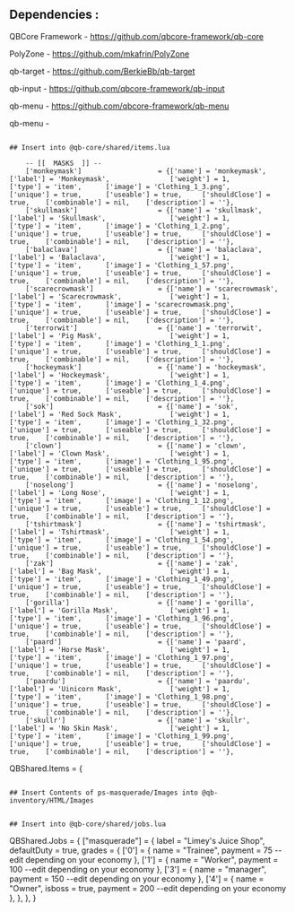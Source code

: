 
## Dependencies :

QBCore Framework - https://github.com/qbcore-framework/qb-core

PolyZone - https://github.com/mkafrin/PolyZone

qb-target - https://github.com/BerkieBb/qb-target

qb-input - https://github.com/qbcore-framework/qb-input

qb-menu - https://github.com/qbcore-framework/qb-menu

qb-menu - 

```

## Insert into @qb-core/shared/items.lua 

    -- [[  MASKS  ]] --
    ['monkeymask']  				 = {['name'] = 'monkeymask', 				    ['label'] = 'Monkeymask',  	            ['weight'] = 1,  		['type'] = 'item',  	['image'] = 'Clothing_1_3.png',  		['unique'] = true,  	['useable'] = true,  	['shouldClose'] = true,    ['combinable'] = nil, 	['description'] = ''},
    ['skullmask']  					 = {['name'] = 'skullmask', 				    ['label'] = 'Skullmask',  	            ['weight'] = 1,  		['type'] = 'item',  	['image'] = 'Clothing_1_2.png',  		['unique'] = true,  	['useable'] = true,  	['shouldClose'] = true,    ['combinable'] = nil, 	['description'] = ''},
    ['balaclava']  					 = {['name'] = 'balaclava', 				    ['label'] = 'Balaclava',  	            ['weight'] = 1,  		['type'] = 'item',  	['image'] = 'Clothing_1_57.png',  		['unique'] = true,  	['useable'] = true,  	['shouldClose'] = true,    ['combinable'] = nil, 	['description'] = ''},
    ['scarecrowmask']  				 = {['name'] = 'scarecrowmask', 				['label'] = 'Scarecrowmask',  	        ['weight'] = 1,  		['type'] = 'item',  	['image'] = 'scarecrowmask.png',  		['unique'] = true,  	['useable'] = true,  	['shouldClose'] = true,    ['combinable'] = nil, 	['description'] = ''},
    ['terrorwit']  				     = {['name'] = 'terrorwit', 				    ['label'] = 'Pig Mask',  	            ['weight'] = 1,  		['type'] = 'item',  	['image'] = 'Clothing_1_1.png',  		['unique'] = true,  	['useable'] = true,  	['shouldClose'] = true,    ['combinable'] = nil, 	['description'] = ''},
	['hockeymask']  				 = {['name'] = 'hockeymask', 				    ['label'] = 'Hockeymask',  	            ['weight'] = 1,  		['type'] = 'item',  	['image'] = 'Clothing_1_4.png',  		['unique'] = true,  	['useable'] = true,  	['shouldClose'] = true,    ['combinable'] = nil, 	['description'] = ''},
	['sok']  				         = {['name'] = 'sok', 				            ['label'] = 'Red Sock Mask',  	        ['weight'] = 1,  		['type'] = 'item',  	['image'] = 'Clothing_1_32.png',  		['unique'] = true,  	['useable'] = true,  	['shouldClose'] = true,    ['combinable'] = nil, 	['description'] = ''},	
	['clown']  						 = {['name'] = 'clown', 				        ['label'] = 'Clown Mask',  	            ['weight'] = 1,  		['type'] = 'item',  	['image'] = 'Clothing_1_95.png',  		['unique'] = true,  	['useable'] = true,  	['shouldClose'] = true,    ['combinable'] = nil, 	['description'] = ''},
	['noselong']  					 = {['name'] = 'noselong', 				        ['label'] = 'Long Nose',  	            ['weight'] = 1,  		['type'] = 'item',  	['image'] = 'Clothing_1_12.png',  		['unique'] = true,  	['useable'] = true,  	['shouldClose'] = true,    ['combinable'] = nil, 	['description'] = ''},
	['tshirtmask']  				 = {['name'] = 'tshirtmask', 				    ['label'] = 'Tshirtmask',  		        ['weight'] = 1,  		['type'] = 'item',  	['image'] = 'Clothing_1_54.png',  		['unique'] = true,  	['useable'] = true,  	['shouldClose'] = true,    ['combinable'] = nil, 	['description'] = ''},
	['zak']  						 = {['name'] = 'zak', 				            ['label'] = 'Bag Mask',  	            ['weight'] = 1,  		['type'] = 'item',  	['image'] = 'Clothing_1_49.png',  		['unique'] = true,  	['useable'] = true,  	['shouldClose'] = true,    ['combinable'] = nil, 	['description'] = ''},
	['gorilla']  					 = {['name'] = 'gorilla', 				        ['label'] = 'Gorilla Mask',  	        ['weight'] = 1,  		['type'] = 'item',  	['image'] = 'Clothing_1_96.png',  		['unique'] = true,  	['useable'] = true,  	['shouldClose'] = true,    ['combinable'] = nil, 	['description'] = ''},
	['paard']  						 = {['name'] = 'paard', 				        ['label'] = 'Horse Mask',  	            ['weight'] = 1,  		['type'] = 'item',  	['image'] = 'Clothing_1_97.png',  		['unique'] = true,  	['useable'] = true,  	['shouldClose'] = true,    ['combinable'] = nil, 	['description'] = ''},
    ['paardu']  					 = {['name'] = 'paardu', 				        ['label'] = 'Uinicorn Mask',  	        ['weight'] = 1,  		['type'] = 'item',  	['image'] = 'Clothing_1_98.png',  		['unique'] = true,  	['useable'] = true,  	['shouldClose'] = true,    ['combinable'] = nil, 	['description'] = ''},
	['skullr']  					 = {['name'] = 'skullr', 				        ['label'] = 'No Skin Mask',  	        ['weight'] = 1,  		['type'] = 'item',  	['image'] = 'Clothing_1_99.png',  		['unique'] = true,  	['useable'] = true,  	['shouldClose'] = true,    ['combinable'] = nil, 	['description'] = ''},

```
QBShared.Items = {
	

```

## Insert Contents of ps-masquerade/Images into @qb-inventory/HTML/Images


## Insert into @qb-core/shared/jobs.lua 
```
QBShared.Jobs = {
    ["masquerade"] = {
		label = "Limey\'s Juice Shop",
		defaultDuty = true,
		grades = {
            ['0'] = {
                name = "Trainee",
                payment = 75 --edit depending on your economy
            },
			['1'] = {
                name = "Worker",
                payment = 100 --edit depending on your economy
            },
            ['3'] = {
                name = "manager",
                payment = 150 --edit depending on your economy
            },
			['4'] = {
                name = "Owner",
                isboss = true,
                payment = 200 --edit depending on your economy
            },
        },
	},
}		
```
